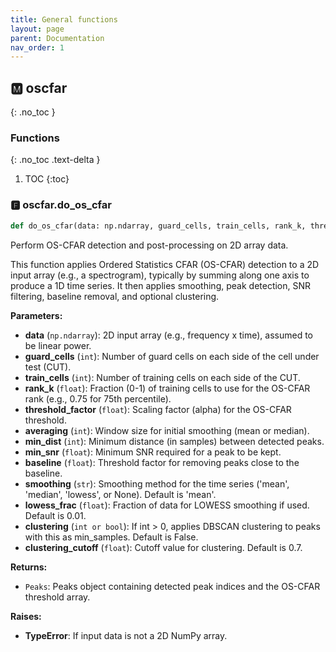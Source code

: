 ```yaml
---
title: General functions
layout: page
parent: Documentation
nav_order: 1
---
```


<a name="oscfar"></a>

## 🅼 oscfar
{: .no_toc }

### Functions
{: .no_toc .text-delta }

1. TOC
{:toc}


<a name="oscfar-do_os_cfar"></a>
### 🅵 oscfar\.do\_os\_cfar

```python
def do_os_cfar(data: np.ndarray, guard_cells, train_cells, rank_k, threshold_factor, averaging, min_dist, min_snr, baseline, smoothing = 'mean', lowess_frac = 0.01, clustering = False, clustering_cutoff = 0.7):
```

Perform OS-CFAR detection and post-processing on 2D array data\.

This function applies Ordered Statistics CFAR \(OS-CFAR\) detection to a 2D input array
\(e\.g\., a spectrogram\), typically by summing along one axis to produce a 1D time series\.
It then applies smoothing, peak detection, SNR filtering, baseline removal, and optional clustering\.

**Parameters:**

- **data** (`np.ndarray`): 2D input array \(e\.g\., frequency x time\), assumed to be linear power\.
- **guard_cells** (`int`): Number of guard cells on each side of the cell under test \(CUT\)\.
- **train_cells** (`int`): Number of training cells on each side of the CUT\.
- **rank_k** (`float`): Fraction \(0-1\) of training cells to use for the OS-CFAR rank \(e\.g\., 0\.75 for 75th percentile\)\.
- **threshold_factor** (`float`): Scaling factor \(alpha\) for the OS-CFAR threshold\.
- **averaging** (`int`): Window size for initial smoothing \(mean or median\)\.
- **min_dist** (`int`): Minimum distance \(in samples\) between detected peaks\.
- **min_snr** (`float`): Minimum SNR required for a peak to be kept\.
- **baseline** (`float`): Threshold factor for removing peaks close to the baseline\.
- **smoothing** (`str`): Smoothing method for the time series \('mean', 'median', 'lowess', or None\)\. Default is 'mean'\.
- **lowess_frac** (`float`): Fraction of data for LOWESS smoothing if used\. Default is 0\.01\.
- **clustering** (`int or bool`): If int \> 0, applies DBSCAN clustering to peaks with this as min\_samples\. Default is False\.
- **clustering_cutoff** (`float`): Cutoff value for clustering\. Default is 0\.7\.

**Returns:**

- `Peaks`: Peaks object containing detected peak indices and the OS-CFAR threshold array\.

**Raises:**

- **TypeError**: If input data is not a 2D NumPy array\.